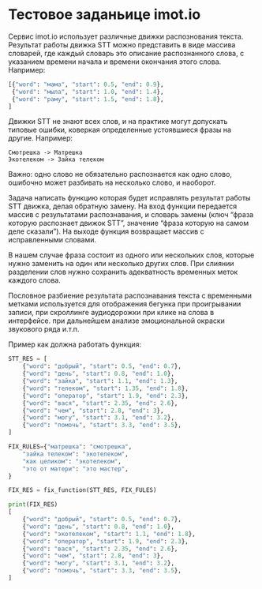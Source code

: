 # Тестовое заданьице imot.io
Сервис imot.io использует различные движки распознования текста. Результат работы движка STT можно представить в виде массива словарей, где каждый словарь это описание распознанного слова, с указанием времени начала и времени окончания этого слова. Например:

```python
[{"word": "мама", "start": 0.5, "end": 0.9},
 {"word": "мыла", "start": 1.0, "end": 1.4},
 {"word": "раму", "start": 1.5, "end": 1.8},
]
```

Движки STT не знают всех слов, и на практике могут допускать типовые ошибки, коверкая определенные устоявшиеся фразы на другие. Например:

```
Смотрешка -> Матрешка
Экотелеком -> Зайка телеком
```
Важно: одно слово не обязательно распознается как одно слово, ошибочно может разбивать на несколько слово, и наоборот.

Задача написать функцию которая будет исправлять результат работы STT движка, делая обратную замену. На вход функции передается массив с результатами распознавания, и словарь замены (ключ “фраза которую распознает движок STT”, значение “фраза которую на самом деле сказали”). На выходе функция возвращает массив с исправленными словами.

В нашем случае фраза состоит из одного или нескольких слов, которые нужно заменить на один или несколько других слов. При слиянии разделении слов нужно сохранить адекватность временных меток каждого слова.

Пословное разбиение результата распознавания текста с временными метками используется для отображения бегунка при проигрывании записи, при скроллинге аудиодорожки при клике на слова в интерфейсе. при дальнейшем анализе эмоциональной окраски звукового ряда и.т.п.

Пример как должна работать функция:

```python
STT_RES = [
    {"word": "добрый", "start": 0.5, "end": 0.7},
    {"word": "день", "start": 0.8, "end": 1.0},
    {"word": "зайка", "start": 1.1, "end": 1.3},
    {"word": "телеком", "start": 1.35, "end": 1.8},
    {"word": "оператор", "start": 1.9, "end": 2.3},
    {"word": "вася", "start": 2.35, "end": 2.6},
    {"word": "чем", "start": 2.8, "end": 3},
    {"word": "могу", "start": 3.1, "end": 3.2},
    {"word": "помочь", "start": 3.3, "end": 3.5},
]

FIX_RULES={"матрешка": "смотрешка",
    "зайка телеком": "экотелеком",
    "как целиком": "экотелеком",
    "это от матери": "это мастер",
}

FIX_RES = fix_function(STT_RES, FIX_FULES)

print(FIX_RES)
[
    {"word": "добрый", "start": 0.5, "end": 0.7},
    {"word": "день", "start": 0.8, "end": 1.0},
    {"word": "экотелеком", "start": 1.1, "end": 1.8},
    {"word": "оператор", "start": 1.9, "end": 2.3},
    {"word": "вася", "start": 2.35, "end": 2.6},
    {"word": "чем", "start": 2.8, "end": 3},
    {"word": "могу", "start": 3.1, "end": 3.2},
    {"word": "помочь", "start": 3.3, "end": 3.5},
]
```

